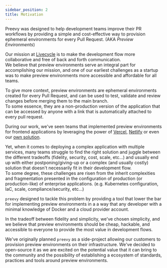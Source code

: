 ```yaml
---
sidebar_position: 2
title: Motivation
---
```


Preevy was designed to help development teams improve their PR workflows by providing a simple and cost-effective way to provision ephemeral environments for every Pull Request. (AKA *Preview Environments*)

Our mission at [Livecycle](https://livecycle.io) is to make the development flow more collaborative and free of back and forth communication.  
We believe that preview environments serve an integral part for accomplishing our mission, and one of our earliest challenges as a startup was to make preview environments more accessible and affordable for all teams.

To give more context, preview environments are ephemeral environments created for every Pull Request, and can be used to test, validate and review changes before merging them to the main branch.  
To some essence, they are a non-production version of the application that can be accessed by anyone with a link that is automatically attached to every pull request.

During our work, we've seen teams that implemented preview environments for frontend applications by leveraging the power of [Vercel](https://vercel.com/), [Netlify](https://www.netlify.com/) or even our [own solution](https://livecycle.io).

Yet, when it comes to deploying a complex application with multiple services, many teams struggle to find the right solution and juggle between the different tradeoffs (fidelity, security, cost, scale, etc...) and usually end up with either postponing/giving-up or a complex (and usually costly) solution that doesn't necessarily fit in their development flow.  
To some degree, these challenges are risen from the inherit complexities and fragmentation presented in the configuration of production (or production-like) of enterprise applications. (e.g. Kubernetes configuration, IaC, scale, compliance/security, etc...)

`preevy` designed to tackle this problem by providing a tool that lower the bar for implementing preview environments in a a way that any developer with a minimal knowledge of Docker and a cloud provider account.

In the tradeoff between fidelity and simplicity, we've chosen simplicity, and we believe that preview environments should be cheap, hackable, and accessible to everyone to provide the most value in development flows.

We've originally planned `preevy` as a side-project allowing our customers to provision preview environments on their infrastructure.
We've decided to open-source it as we are excited on the potential value that it can bring to the community and the possibility of establishing a ecosystem of standards, practices and tools around preview environments.
